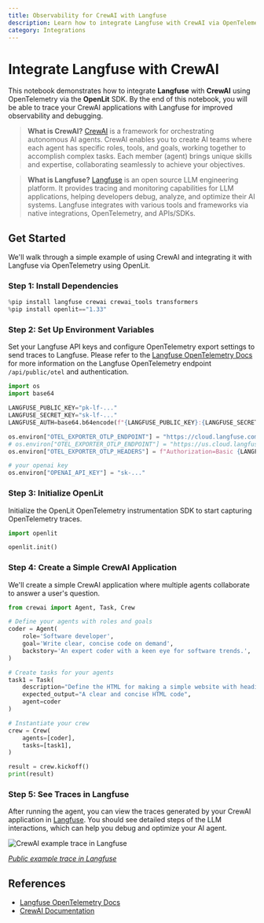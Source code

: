 ```yaml
---
title: Observability for CrewAI with Langfuse
description: Learn how to integrate Langfuse with CrewAI via OpenTelemetry using OpenLit
category: Integrations
---
```


# Integrate Langfuse with CrewAI

This notebook demonstrates how to integrate **Langfuse** with **CrewAI** using OpenTelemetry via the **OpenLit** SDK. By the end of this notebook, you will be able to trace your CrewAI applications with Langfuse for improved observability and debugging.

> **What is CrewAI?** [CrewAI](https://github.com/crewAIInc/crewAI) is a framework for orchestrating autonomous AI agents. CrewAI enables you to create AI teams where each agent has specific roles, tools, and goals, working together to accomplish complex tasks. Each member (agent) brings unique skills and expertise, collaborating seamlessly to achieve your objectives.

> **What is Langfuse?** [Langfuse](https://langfuse.com) is an open source LLM engineering platform. It provides tracing and monitoring capabilities for LLM applications, helping developers debug, analyze, and optimize their AI systems. Langfuse integrates with various tools and frameworks via native integrations, OpenTelemetry, and APIs/SDKs.

## Get Started

We'll walk through a simple example of using CrewAI and integrating it with Langfuse via OpenTelemetry using OpenLit.

### Step 1: Install Dependencies


```python
%pip install langfuse crewai crewai_tools transformers
%pip install openlit=="1.33"
```

### Step 2: Set Up Environment Variables

Set your Langfuse API keys and configure OpenTelemetry export settings to send traces to Langfuse. Please refer to the [Langfuse OpenTelemetry Docs](https://langfuse.com/docs/opentelemetry/get-started) for more information on the Langfuse OpenTelemetry endpoint `/api/public/otel` and authentication.


```python
import os
import base64

LANGFUSE_PUBLIC_KEY="pk-lf-..."
LANGFUSE_SECRET_KEY="sk-lf-..."
LANGFUSE_AUTH=base64.b64encode(f"{LANGFUSE_PUBLIC_KEY}:{LANGFUSE_SECRET_KEY}".encode()).decode()

os.environ["OTEL_EXPORTER_OTLP_ENDPOINT"] = "https://cloud.langfuse.com/api/public/otel" # EU data region
# os.environ["OTEL_EXPORTER_OTLP_ENDPOINT"] = "https://us.cloud.langfuse.com/api/public/otel" # US data region
os.environ["OTEL_EXPORTER_OTLP_HEADERS"] = f"Authorization=Basic {LANGFUSE_AUTH}"

# your openai key
os.environ["OPENAI_API_KEY"] = "sk-..."
```

### Step 3: Initialize OpenLit

Initialize the OpenLit OpenTelemetry instrumentation SDK to start capturing OpenTelemetry traces.


```python
import openlit

openlit.init()
```

### Step 4: Create a Simple CrewAI Application

We'll create a simple CrewAI application where multiple agents collaborate to answer a user's question.


```python
from crewai import Agent, Task, Crew

# Define your agents with roles and goals
coder = Agent(
    role='Software developer',
    goal='Write clear, concise code on demand',
    backstory='An expert coder with a keen eye for software trends.',
)

# Create tasks for your agents
task1 = Task(
    description="Define the HTML for making a simple website with heading- Hello World! Langfuse monitors your CrewAI agent!",
    expected_output="A clear and concise HTML code",
    agent=coder
)

# Instantiate your crew
crew = Crew(
    agents=[coder],
    tasks=[task1],
)

result = crew.kickoff()
print(result)
```

### Step 5: See Traces in Langfuse

After running the agent, you can view the traces generated by your CrewAI application in [Langfuse](https://cloud.langfuse.com). You should see detailed steps of the LLM interactions, which can help you debug and optimize your AI agent.

![CrewAI example trace in Langfuse](https://langfuse.com/images/cookbook/integration_crewai/crewai-example-trace.png)

_[Public example trace in Langfuse](https://cloud.langfuse.com/project/cloramnkj0002jz088vzn1ja4/traces/3b485ea0d723bab3e5e53e72c6b10a71?timestamp=2025-02-24T10%3A34%3A30.423Z&observation=0c53ff94ec9c3da9)_

## References

- [Langfuse OpenTelemetry Docs](https://langfuse.com/docs/opentelemetry/get-started)
- [CrewAI Documentation](https://docs.crewai.com/introduction)



